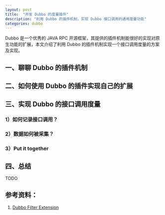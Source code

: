 ```yaml
---
layout: post
title:  "开发 Dubbo 的度量插件"
description: "利用 Dubbo 的插件机制，实现 Dubbo 接口调用的通用度量功能"
categories: dubbo
---
```

Dubbo 是一个优秀的 JAVA RPC 开源框架，其提供的插件机制能很好的实现对原生功能的扩展，本文介绍了利用 Dubbo 的插件机制实现一个接口调用度量的方案及实现。

## 一、聊聊 Dubbo 的插件机制


## 二、如何使用 Dubbo 的插件实现自己的扩展

## 三、实现 Dubbo 的接口调用度量

### 1）如何记录接口调用？

### 2）数据如何被采集？

### 3）Put it together


## 四、总结

TODO



## 参考资料：
1. [Dubbo Filter Extension](http://dubbo.apache.org/en-us/docs/dev/impls/filter.html)
